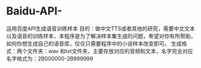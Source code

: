 # Baidu-API-
运用百度API生成语音训练样本
目的：做中文TTS或者其他的研究，需要中文文本以及语音的训练样本，本程序是为了解决样本集生成的问题，希望对你有所帮助，如何你想生成自己的语音库，仅仅只需要程序中的小说样本改变即可。
生成格式：两个文件夹：wav   和txt文件夹，主要存放对应的音频和文本，名字完全对应  名字格式为：2B000000-2B999999
